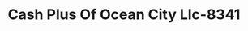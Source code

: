 ---
f_zip-code: 21842
f_state-code: MD
title: Cash Plus Of Ocean City Llc-8341
f_phone: 410-289-0287
f_city-only: Ocean City
f_address: 409 Atlantic Ave Ocean City
f_location-unique-id: '8341'
slug: cash-plus-of-ocean-city-llc-8341
updated-on: '2024-05-30T13:46:58.046Z'
created-on: '2024-05-30T13:36:59.803Z'
published-on: '2024-05-30T13:54:32.469Z'
f_city-state: cms/city/ocean-city-md.md
f_company: cms/company/cash-plus-of-ocean-city-llc.md
f_state: cms/state/maryland.md
layout: '[payday-loan].html'
tags: payday-loan
---